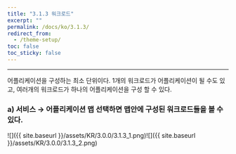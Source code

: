```yaml
---
title: "3.1.3 워크로드"
excerpt: ""
permalink: /docs/ko/3.1.3/
redirect_from:
  - /theme-setup/
toc: false
toc_sticky: false
---
```


---
어플리케이션을 구성하는 최소 단위이다. 1개의 워크로드가 어플리케이션이 될 수도 있고, 여러개의 워크로드가 하나의 어플리케이션을 구성 할 수 있다.

### a\) 서비스 → 어플리케이션 맵 선택하면 맵안에 구성된 워크로드들을 볼 수 있다.
![]({{ site.baseurl }}/assets/KR/3.0.0/3.1.3_1.png)![]({{ site.baseurl }}/assets/KR/3.0.0/3.1.3_2.png)
